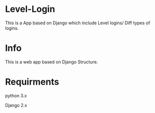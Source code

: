 # Level-Login
This is a App based on Django which include Level logins/ Diff types of logins.

# Info
This is a web app based on Django Structure.

# Requirments

python 3.x

Django 2.x
